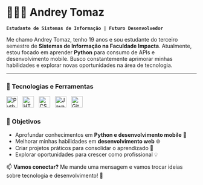 # 👨🏻‍💻 Andrey Tomaz

**`Estudante de Sistemas de Informação | Futuro Desenvolvedor`**

Me chamo Andrey Tomaz, tenho 19 anos e sou estudante do terceiro semestre de **Sistemas de Informação na Faculdade Impacta**. Atualmente, estou focado em aprender **Python** para consumo de APIs e desenvolvimento mobile. Busco constantemente aprimorar minhas habilidades e explorar novas oportunidades na área de tecnologia.

---

### 🚀 Tecnologias e Ferramentas

<img 
    align="left" 
    alt="Python"
    title="Python" 
    width="30px" 
    style="padding-right: 10px;" 
    src="https://cdn.jsdelivr.net/gh/devicons/devicon@latest/icons/python/python-original.svg" 
/>
<img 
    align="left" 
    alt="HTML"
    title="HTML" 
    width="30px" 
    style="padding-right: 10px;" 
    src="https://cdn.jsdelivr.net/gh/devicons/devicon@latest/icons/html5/html5-original.svg" 
/>
<img 
    align="left" 
    alt="CSS" 
    title="CSS"
    width="30px" 
    style="padding-right: 10px;" 
    src="https://cdn.jsdelivr.net/gh/devicons/devicon@latest/icons/css3/css3-original.svg" 
/>
<img 
    align="left" 
    alt="JavaScript" 
    title="JavaScript"
    width="30px" 
    style="padding-right: 10px;" 
    src="https://cdn.jsdelivr.net/gh/devicons/devicon@latest/icons/javascript/javascript-original.svg" 
/>
<img 
    align="left" 
    alt="Git" 
    title="Git"
    width="30px" 
    style="padding-right: 10px;" 
    src="https://cdn.jsdelivr.net/gh/devicons/devicon@latest/icons/git/git-original.svg" 
/>

<br/>
<br/>

### 🎯 Objetivos

- Aprofundar conhecimentos em **Python e desenvolvimento mobile** 📱
- Melhorar minhas habilidades em **desenvolvimento web** 🌐
- Criar projetos práticos para consolidar o aprendizado 🚀
- Explorar oportunidades para crescer como profissional 💡

📫 **Vamos conectar?** Me mande uma mensagem e vamos trocar ideias sobre tecnologia e desenvolvimento! 🚀
